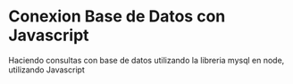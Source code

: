 # Conexion Base de Datos con Javascript
Haciendo consultas con base de datos utilizando la libreria mysql en node, utilizando Javascript
